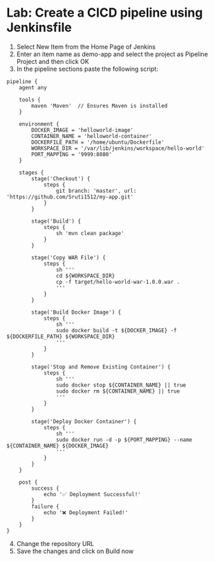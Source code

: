 # Lab: Create a CICD pipeline using Jenkinsfile

1. Select New Item from the Home Page of Jenkins
2. Enter an item name as demo-app and select the project as Pipeline Project and then click OK
3. In the pipeline sections paste the following script:
```
pipeline {
    agent any
 
    tools {
        maven 'Maven'  // Ensures Maven is installed
    }
 
    environment {
        DOCKER_IMAGE = 'helloworld-image'
        CONTAINER_NAME = 'helloworld-container'
        DOCKERFILE_PATH = '/home/ubuntu/Dockerfile'
        WORKSPACE_DIR = '/var/lib/jenkins/workspace/hello-world'
        PORT_MAPPING = '9999:8080'
    }
 
    stages {
        stage('Checkout') {
            steps {
                git branch: 'master', url: 'https://github.com/Sruti1512/my-app.git'
            }
        }
 
        stage('Build') {
            steps {
                sh 'mvn clean package'
            }
        }
 
        stage('Copy WAR File') {
            steps {
                sh '''
                cd ${WORKSPACE_DIR}
                cp -f target/hello-world-war-1.0.0.war .
                '''
            }
        }
 
        stage('Build Docker Image') {
            steps {
                sh '''
                sudo docker build -t ${DOCKER_IMAGE} -f ${DOCKERFILE_PATH} ${WORKSPACE_DIR}
                '''
            }
        }
 
        stage('Stop and Remove Existing Container') {
            steps {
                sh '''
                sudo docker stop ${CONTAINER_NAME} || true
                sudo docker rm ${CONTAINER_NAME} || true
                '''
            }
        }
 
        stage('Deploy Docker Container') {
            steps {
                sh '''
                sudo docker run -d -p ${PORT_MAPPING} --name ${CONTAINER_NAME} ${DOCKER_IMAGE}
                '''
            }
        }
    }
 
    post {
        success {
            echo '✅ Deployment Successful!'
        }
        failure {
            echo '❌ Deployment Failed!'
        }
    }
}
```

4. Change the repository URL
5. Save the changes and click on Build now
